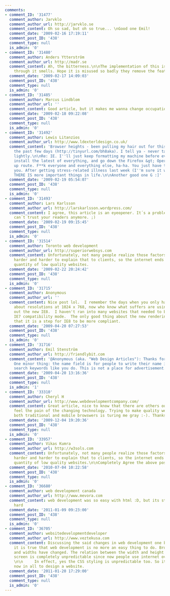 ```yaml
---
comments:
- comment_ID: '31477'
  comment_author: Jarvklo
  comment_author_url: http://jarvklo.se
  comment_content: Oh so sad, but oh so true... \nGood one Emil!
  comment_date: '2009-02-16 17:19:11'
  comment_post_ID: '438'
  comment_type: null
  is_admin: '0'
- comment_ID: '31480'
  comment_author: Anders Ytterström
  comment_author_url: http://madr.se
  comment_content: Ah, the bitterness.\n\nThe implementation of this is so not thought
    through it smells. Hope it is misused so badly they remove the feature in IE9.
  comment_date: '2009-02-17 14:09:03'
  comment_post_ID: '438'
  comment_type: null
  is_admin: '0'
- comment_ID: '31485'
  comment_author: Marcus Lindblom
  comment_author_url: ''
  comment_content: Good article, but it makes me wanna change occupation!
  comment_date: '2009-02-18 09:22:08'
  comment_post_ID: '438'
  comment_type: null
  is_admin: '0'
- comment_ID: '31492'
  comment_author: Lewis Litanzios
  comment_author_url: http://www.ldexterldesign.co.uk/
  comment_content: 'Browser heights - been pulling my hair out for this fixed design
    the past few days (http://tinyurl.com/bh8aka). I tell ya - never take fixed layouts
    lightly.\n\nRe: IE. I''ll just keep formatting my machine before every project,
    install the latest of everything, and go down the Firefox &gt; Opera &gt; IE clean
    up route. F**k everyone and everything else, ha-ha. You just have to laugh don''t
    you. After getting stress-related illness last week (I''m sure it was) I''ve decided
    THERE IS more important things in life.\n\nAnother good one G :]'
  comment_date: '2009-02-19 05:54:07'
  comment_post_ID: '438'
  comment_type: null
  is_admin: '0'
- comment_ID: '31493'
  comment_author: Lars Karlsson
  comment_author_url: http://larskarlsson.wordpress.com/
  comment_content: I agree, this article is an eyeopener. It´s a problem when you
    can´t trust your readers anymore. ;)
  comment_date: '2009-02-19 09:15:45'
  comment_post_ID: '438'
  comment_type: null
  is_admin: '0'
- comment_ID: '31514'
  comment_author: Toronto web development
  comment_author_url: http://superiorwebsys.com
  comment_content: Unfortunately, not many people realize those factors. It becomes
    harder and harder to explain that to clients, so the internet ends up with a good
    quantity of low quality websites.
  comment_date: '2009-02-22 20:24:42'
  comment_post_ID: '438'
  comment_type: null
  is_admin: '0'
- comment_ID: '31715'
  comment_author: Anonymous
  comment_author_url: ''
  comment_content: Nice post lol.  I remember the days when you only had to worry
    about resolutions at 1024 x 768, now who know what suffers are using.  I've tried
    out the new IE8.  I haven't ran into many websites that needed to be changed to
    IE7 compatibility mode.  The only good thing about the new rendering system is
    that it is a step for IE8 to be more compliant.
  comment_date: '2009-04-20 07:27:53'
  comment_post_ID: '438'
  comment_type: null
  is_admin: '0'
- comment_ID: '31716'
  comment_author: Emil Stenström
  comment_author_url: http://friendlybit.com
  comment_content: '@Anonymous (aka. "Web Design Articles"): Thanks for your comment.
    One minor thing: the name field is for people to write their name in, not to promote
    search keywords like you do. This is not a place for advertisement.'
  comment_date: '2009-04-20 13:16:36'
  comment_post_ID: '438'
  comment_type: null
  is_admin: '1'
- comment_ID: '33310'
  comment_author: Cheryl H
  comment_author_url: http://www.webdevelopmentcompany.com/
  comment_content: Great article, nice to know that there are others out there that
    feel the pain of the changing technology. Trying to make quality web design for
    both traditional and mobile browswers is turing me gray :-). Thanks for the post!
  comment_date: '2009-12-04 19:20:36'
  comment_post_ID: '438'
  comment_type: null
  is_admin: '0'
- comment_ID: '33957'
  comment_author: Vikas Kumra
  comment_author_url: http://w3sols.com
  comment_content: Unfortunately, not many people realize those factors. It becomes
    harder and harder to explain that to clients, so the internet ends up with a good
    quantity of low quality websites.\n\nCompletely Agree the above post
  comment_date: '2010-07-04 10:22:58'
  comment_post_ID: '438'
  comment_type: null
  is_admin: '0'
- comment_ID: '36680'
  comment_author: web development canada
  comment_author_url: http://www.mevora.com
  comment_content: web development was so easy with html :D, but its still not too
    hard
  comment_date: '2011-01-09 09:23:00'
  comment_post_ID: '438'
  comment_type: null
  is_admin: '0'
- comment_ID: '36705'
  comment_author: websitedevelopmentdeveloper
  comment_author_url: http://www.veztekusa.com
  comment_content: Discussing the said changes in web development one by one, yes
    it is true that web development is no more an easy thing to do. Browser heights
    and widths have changed. The relation between the width and height of the user's
    screen is completely unpredictable since now people use internet over mobile phones.
    \n\n     In effect, yes the CSS styling is unpredictable too. So its more difficult
    now in all to design a website.
  comment_date: '2011-01-20 17:29:00'
  comment_post_ID: '438'
  comment_type: null
  is_admin: '0'
---
```

